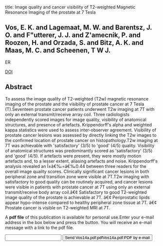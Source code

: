 title: Image quality and cancer visibility of T2-weighted Magnetic Resonance Imaging of the prostate at 7 Tesla

## Vos, E. K. and Lagemaat, M. W. and Barentsz, J. O. and F"utterer, J. J. and Z'amecnik, P. and Roozen, H. and Orzada, S. and Bitz, A. K. and Maas, M. C. and Scheenen, T W J.
ER

<a href="https://doi.org/10.1007/s00330-014-3234-6">DOI</a>

## Abstract
To assess the image quality of T2-weighted (T2w) magnetic resonance imaging of the prostate and the visibility of prostate cancer at 7 Tesla (T).Seventeen prostate cancer patients underwent T2w imaging at 7T with only an external transmit/receive array coil. Three radiologists independently scored images for image quality, visibility of anatomical structures, and presence of artefacts. Krippendorff's alpha and weighted kappa statistics were used to assess inter-observer agreement. Visibility of prostate cancer lesions was assessed by directly linking the T2w images to the confirmed location of prostate cancer on histopathology.T2w imaging at 7T was achievable with 'satisfactory' (3/5) to 'good' (4/5) quality. Visibility of anatomical structures was predominantly scored as 'satisfactory' (3/5) and 'good' (4/5). If artefacts were present, they were mostly motion artefacts and, to a lesser extent, aliasing artefacts and noise. Krippendorff's analysis revealed an Î±â€‰=â€‰0.44 between three readers for the overall image quality scores. Clinically significant cancer lesions in both peripheral zone and transition zone were visible at 7T.T2w imaging with satisfactory to good quality can be routinely acquired, and cancer lesions were visible in patients with prostate cancer at 7T using only an external transmit/receive body array coil.â€¢ Satisfactory to good T2-weighted image quality of the prostate is achievable at 7T. â€¢ Periprostatic lipids appear hypo-intense compared to healthy peripheral zone tissue at 7T. â€¢ Prostate cancer is visible on T2-weighted MRI at 7T.

A <b>pdf file</b> of this publication is available for personal use.Enter your e-mail address in the box below and press the button. You will receive an e-mail message with a link to the pdf file.
<form action="sender.php">  <input type="text" name="email">  <input type="submit" value="Send Vos14a.pdf:pdfVos14a.pdf:PDF by e-mail"></form>